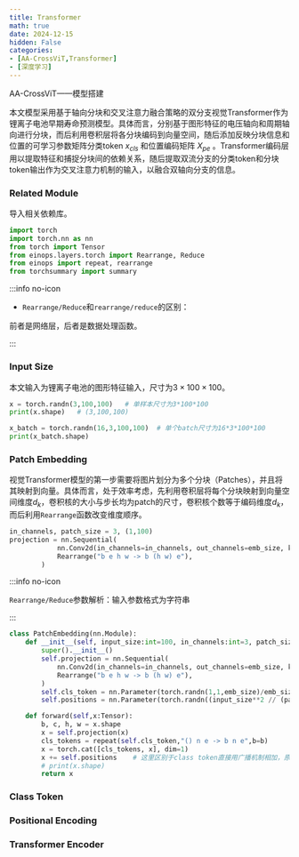 ```yaml
---
title: Transformer
math: true
date: 2024-12-15
hidden: False
categories:
- [AA-CrossViT,Transformer]
- [深度学习]
---
```


AA-CrossViT——模型搭建

<!-- more -->

本文模型采用基于轴向分块和交叉注意力融合策略的双分支视觉Transformer作为锂离子电池早期寿命预测模型。具体而言，分别基于图形特征的电压轴向和周期轴向进行分块，而后利用卷积层将各分块编码到向量空间，随后添加反映分块信息和位置的可学习参数矩阵分类token $x_{cls}$ 和位置编码矩阵 $X_{pe}$ 。Transformer编码层用以提取特征和捕捉分块间的依赖关系，随后提取双流分支的分类token和分块token输出作为交叉注意力机制的输入，以融合双轴向分支的信息。



### Related Module

导入相关依赖库。

```python Related Module
import torch
import torch.nn as nn
from torch import Tensor
from einops.layers.torch import Rearrange, Reduce
from einops import repeat, rearrange
from torchsummary import summary
```

:::info no-icon

+ `Rearrange/Reduce`和`rearrange/reduce`的区别：

前者是网络层，后者是数据处理函数。

:::



### Input Size

本文输入为锂离子电池的图形特征输入，尺寸为$3\times 100\times 100$。

```python Input
x = torch.randn(3,100,100)   # 单样本尺寸为3*100*100
print(x.shape)   # (3,100,100)

x_batch = torch.randn(16,3,100,100)  # 单个batch尺寸为16*3*100*100
print(x_batch.shape)
```



### Patch Embedding

视觉Transformer模型的第一步需要将图片划分为多个分块（Patches），并且将其映射到向量。具体而言，处于效率考虑，先利用卷积层将每个分块映射到向量空间维度$d_k$，卷积核的大小与步长均为patch的尺寸，卷积核个数等于编码维度$d_k$，而后利用`Rearrange`函数改变维度顺序。

```python 
in_channels, patch_size = 3, (1,100)
projection = nn.Sequential(
            nn.Conv2d(in_channels=in_channels, out_channels=emb_size, kernel_size=patch_size, stride=(1,1)),
            Rearrange("b e h w -> b (h w) e"),
        )
```

:::info no-icon

`Rearrange/Reduce`参数解析：输入参数格式为字符串

:::



```python Patch Embedding
class PatchEmbedding(nn.Module):
    def __init__(self, input_size:int=100, in_channels:int=3, patch_size:tuple=(1,100), emb_size:int=100):
        super().__init__()
        self.projection = nn.Sequential(
            nn.Conv2d(in_channels=in_channels, out_channels=emb_size, kernel_size=patch_size, stride=(1,1)),
            Rearrange("b e h w -> b (h w) e"),
        )
        self.cls_token = nn.Parameter(torch.randn(1,1,emb_size)/emb_size)
        self.positions = nn.Parameter(torch.randn((input_size**2 // (patch_size[0]*patch_size[1]) + 1,emb_size)) / emb_size)

    def forward(self,x:Tensor):
        b, c, h, w = x.shape
        x = self.projection(x)
        cls_tokens = repeat(self.cls_token,"() n e -> b n e",b=b)
        x = torch.cat([cls_tokens, x], dim=1)
        x += self.positions    # 这里区别于class token直接用广播机制相加，原因是位置编码应该在batch内的不同样本也保持一致
        # print(x.shape)
        return x
```







### Class Token







### Positional Encoding







### Transformer Encoder 







### 

























